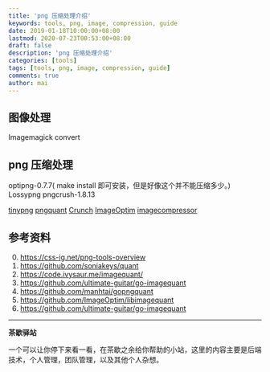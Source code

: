 ```yaml
---
title: 'png 压缩处理介绍'
keywords: tools, png, image, compression, guide
date: 2019-01-18T10:00:00+08:00
lastmod: 2020-07-23T00:53:00+08:00
draft: false
description: 'png 压缩处理介绍'
categories: [tools]
tags: [tools, png, image, compression, guide]
comments: true
author: mai
---
```


## 图像处理

Imagemagick  convert

## png 压缩处理

optipng-0.7.7( make install 即可安装，但是好像这个并不能压缩多少。)
Lossypng
pngcrush-1.8.13

[tinypng](https://tinypng.org/)
[pngquant](https://github.com/kornelski/pngquant)
[Crunch](https://github.com/chrissimpkins/Crunch)
[ImageOptim](https://github.com/ImageOptim/ImageOptim)
[imagecompressor](https://www.websiteplanet.com/webtools/imagecompressor/)

## 参考资料

0. https://css-ig.net/png-tools-overview
1. https://github.com/soniakeys/quant
2. https://code.ivysaur.me/imagequant/
3. https://github.com/ultimate-guitar/go-imagequant
4. https://github.com/manhtai/gopngquant
5. https://github.com/ImageOptim/libimagequant
6. https://github.com/ultimate-guitar/go-imagequant

----

**茶歇驿站**

一个可以让你停下来看一看，在茶歇之余给你帮助的小站，这里的内容主要是后端技术，个人管理，团队管理，以及其他个人杂想。


